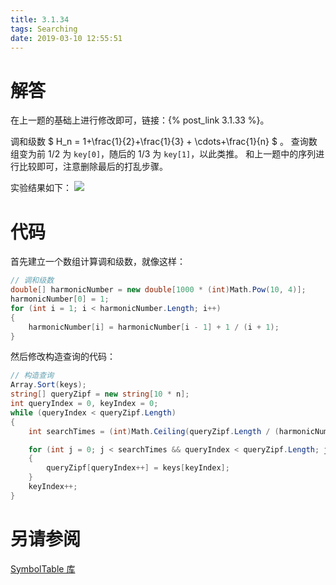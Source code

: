 ```yaml
---
title: 3.1.34
tags: Searching
date: 2019-03-10 12:55:51
---
```


# 解答

在上一题的基础上进行修改即可，链接：{% post_link 3.1.33 %}。

调和级数 $ H_n = 1+\frac{1}{2}+\frac{1}{3} + \cdots+\frac{1}{n} $ 。
查询数组变为前 1/2 为 `key[0]`，随后的 1/3 为 `key[1]`，以此类推。
和上一题中的序列进行比较即可，注意删除最后的打乱步骤。

实验结果如下：
![](./1.png)


# 代码

首先建立一个数组计算调和级数，就像这样：

```csharp
// 调和级数
double[] harmonicNumber = new double[1000 * (int)Math.Pow(10, 4)];
harmonicNumber[0] = 1;
for (int i = 1; i < harmonicNumber.Length; i++)
{
    harmonicNumber[i] = harmonicNumber[i - 1] + 1 / (i + 1);
}
```

然后修改构造查询的代码：

```csharp
// 构造查询
Array.Sort(keys);
string[] queryZipf = new string[10 * n];
int queryIndex = 0, keyIndex = 0;
while (queryIndex < queryZipf.Length)
{
    int searchTimes = (int)Math.Ceiling(queryZipf.Length / (harmonicNumber[keyIndex + 1] * (i + 1)));

    for (int j = 0; j < searchTimes && queryIndex < queryZipf.Length; j++)
    {
        queryZipf[queryIndex++] = keys[keyIndex];
    }
    keyIndex++;
}
```

# 另请参阅

[SymbolTable 库](https://github.com/ikesnowy/Algorithms-4th-Edition-in-Csharp/tree/master/3%20Searching/3.1/SymbolTable)
